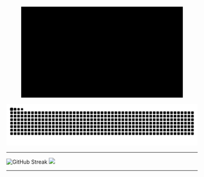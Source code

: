 <p align="center">
  <img src="https://github.com/gajakannan/gajakannan/raw/master/llap.gif" alt="Hi there, Live Long and Prosper 🖖🏾">
</p>

![Snake animation](https://github.com/gajakannan/gajakannan/blob/output/github-contribution-grid-snake-dark.svg)

---

![GitHub Streak](https://github-readme-streak-stats.herokuapp.com?user=gajakannan&theme=dark&hide_border=true)
![](https://github-readme-stats.vercel.app/api/top-langs/?username=gajakannan&&layout=compact&hide_border=true&theme=darcula&bg_color=00000000&langs_count=4)

---

<!--
**gajakannan/gajakannan** is a ✨ _special_ ✨ repository because its `README.md` (this file) appears on your GitHub profile.

Here are some ideas to get you started:

- 🔭 I’m currently working on ...
- 🌱 I’m currently learning ...
- 👯 I’m looking to collaborate on ...
- 🤔 I’m looking for help with ...
- 💬 Ask me about ...
- 📫 How to reach me: ...
- ⚡ Fun fact: ...

![GitHub Stats](https://github-readme-stats.vercel.app/api?username=gajakannan&theme=radical)
-->
